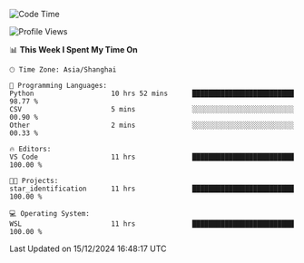 <!--START_SECTION:waka-->
![Code Time](http://img.shields.io/badge/Code%20Time-2%2C146%20hrs%2027%20mins-blue)

![Profile Views](http://img.shields.io/badge/Profile%20Views-1-blue)

📊 **This Week I Spent My Time On** 

```text
🕑︎ Time Zone: Asia/Shanghai

💬 Programming Languages: 
Python                   10 hrs 52 mins      █████████████████████████   98.77 % 
CSV                      5 mins              ░░░░░░░░░░░░░░░░░░░░░░░░░   00.90 % 
Other                    2 mins              ░░░░░░░░░░░░░░░░░░░░░░░░░   00.33 % 

🔥 Editors: 
VS Code                  11 hrs              █████████████████████████   100.00 % 

🐱‍💻 Projects: 
star_identification      11 hrs              █████████████████████████   100.00 % 

💻 Operating System: 
WSL                      11 hrs              █████████████████████████   100.00 % 
```


 Last Updated on 15/12/2024 16:48:17 UTC
<!--END_SECTION:waka-->